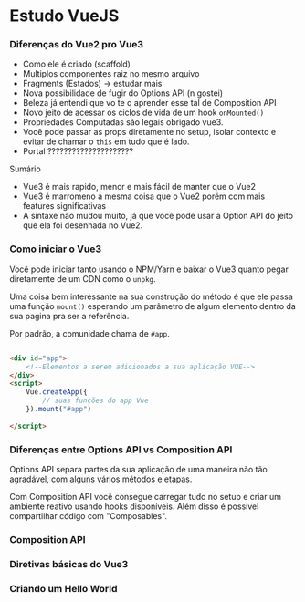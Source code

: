 # Estudo VueJS

### Diferenças do Vue2 pro Vue3

* Como ele é criado (scaffold)
* Multiplos componentes raiz no mesmo arquivo
* Fragments (Estados) -> estudar mais 
* Nova possibilidade de fugir do Options API (n gostei)
* Beleza já entendi que vo te q aprender esse tal de Composition API
* Novo jeito de acessar os ciclos de vida de um hook `onMounted()`
* Propriedades Computadas são legais obrigado vue3.
* Você pode passar as props diretamente no setup, isolar contexto e evitar de chamar o `this` em tudo que é lado.
* Portal ?????????????????????

Sumário
* Vue3 é mais rapido, menor e mais fácil de manter que o Vue2
* Vue3 é marromeno a mesma coisa que o Vue2 porém com mais features significativas
* A sintaxe não mudou muito, já que você pode usar a Option API do jeito que ela foi desenhada no Vue2.


### Como iniciar o Vue3

Você pode iniciar tanto usando o NPM/Yarn e baixar o Vue3 quanto pegar diretamente de um CDN como o `unpkg`. 

Uma coisa bem interessante na sua construção do método é que ele passa uma função `mount()` esperando um parâmetro de algum elemento dentro da sua pagina pra ser a referência. 

Por padrão, a comunidade chama de `#app`. 

```html

<div id="app">
    <!--Elementos a serem adicionados a sua aplicação VUE-->
</div>
<script>
    Vue.createApp({
        // suas funções do app Vue
    }).mount("#app")
    
</script>
```

### Diferenças entre Options API vs Composition API

Options API separa partes da sua aplicação de uma maneira não tão agradável, com alguns vários métodos e etapas.

Com Composition API você consegue carregar tudo no setup e criar um ambiente reativo usando hooks disponíveis. Além disso é possível compartilhar código com "Composables".

### Composition API


### Diretivas básicas do Vue3



### Criando um Hello World

